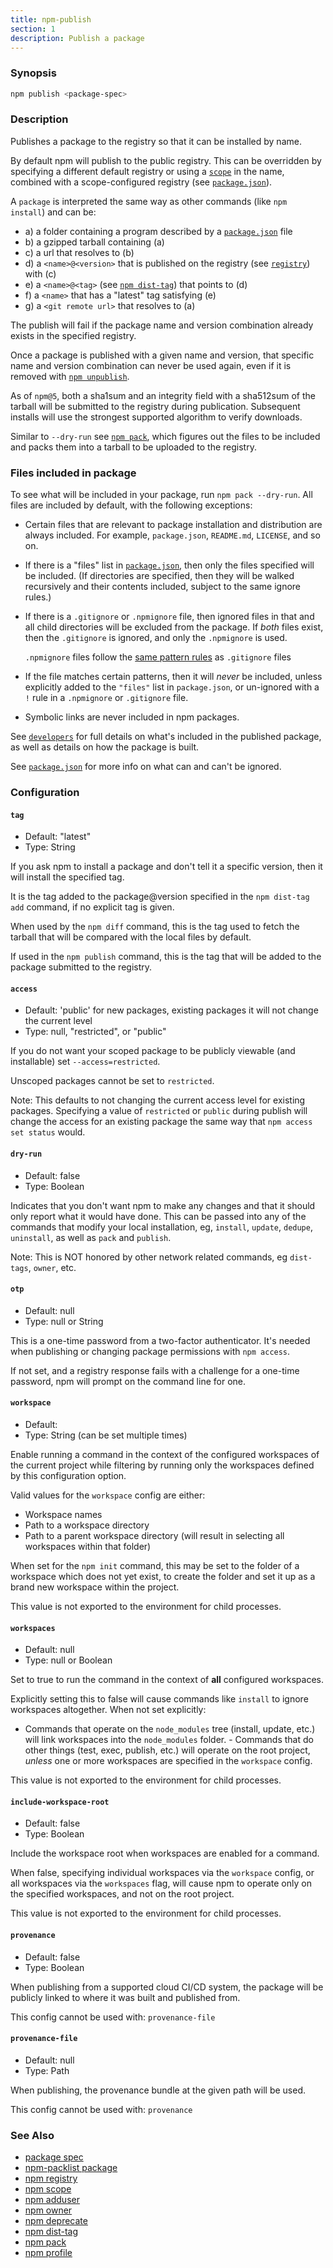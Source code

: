 ```yaml
---
title: npm-publish
section: 1
description: Publish a package
---
```


### Synopsis

```bash
npm publish <package-spec>
```

### Description

Publishes a package to the registry so that it can be installed by name.

By default npm will publish to the public registry.
This can be overridden by specifying a different default registry or using a [`scope`](/using-npm/scope) in the name, combined with a scope-configured registry (see [`package.json`](/configuring-npm/package-json)).


A `package` is interpreted the same way as other commands (like `npm install`) and can be:

* a) a folder containing a program described by a [`package.json`](/configuring-npm/package-json) file
* b) a gzipped tarball containing (a)
* c) a url that resolves to (b)
* d) a `<name>@<version>` that is published on the registry (see [`registry`](/using-npm/registry)) with (c)
* e) a `<name>@<tag>` (see [`npm dist-tag`](/commands/npm-dist-tag)) that points to (d)
* f) a `<name>` that has a "latest" tag satisfying (e)
* g) a `<git remote url>` that resolves to (a)

The publish will fail if the package name and version combination already exists in the specified registry.

Once a package is published with a given name and version, that specific name and version combination can never be used again, even if it is removed with [`npm unpublish`](/commands/npm-unpublish).

As of `npm@5`, both a sha1sum and an integrity field with a sha512sum of the tarball will be submitted to the registry during publication.
Subsequent installs will use the strongest supported algorithm to verify downloads.

Similar to `--dry-run` see [`npm pack`](/commands/npm-pack), which figures out the files to be included and packs them into a tarball to be uploaded to the registry.

### Files included in package

To see what will be included in your package, run `npm pack --dry-run`.
All files are included by default, with the following exceptions:

- Certain files that are relevant to package installation and distribution are always included.
For example, `package.json`, `README.md`,
  `LICENSE`, and so on.

- If there is a "files" list in [`package.json`](/configuring-npm/package-json), then only the files specified will be included.
 (If directories are specified, then they will be walked recursively and their contents included, subject to the same ignore rules.)

- If there is a `.gitignore` or `.npmignore` file, then ignored files in that and all child directories will be excluded from the package.
  If _both_ files exist, then the `.gitignore` is ignored, and only the
  `.npmignore` is used.

  `.npmignore` files follow the [same pattern rules](https://git-scm.com/book/en/v2/Git-Basics-Recording-Changes-to-the-Repository#_ignoring) as `.gitignore` files

- If the file matches certain patterns, then it will _never_ be included, unless explicitly added to the `"files"` list in `package.json`, or un-ignored with a `!` rule in a `.npmignore` or `.gitignore` file.

- Symbolic links are never included in npm packages.


See [`developers`](/using-npm/developers) for full details on what's included in the published package, as well as details on how the package is built.

See [`package.json`](/configuring-npm/package-json) for more info on what can and can't be ignored.

### Configuration

#### `tag`

* Default: "latest"
* Type: String

If you ask npm to install a package and don't tell it a specific
version, then it will install the specified tag.

It is the tag added to the package@version specified in the `npm
dist-tag add` command, if no explicit tag is given.

When used by the `npm diff` command, this is the tag used to fetch
the tarball that will be compared with the local files by default.

If used in the `npm publish` command, this is the tag that will be
added to the package submitted to the registry.



#### `access`

* Default: 'public' for new packages, existing packages it will not
  change the current level
* Type: null, "restricted", or "public"

If you do not want your scoped package to be publicly viewable (and
installable) set `--access=restricted`.

Unscoped packages cannot be set to `restricted`.

Note: This defaults to not changing the current access level for
existing packages. Specifying a value of `restricted` or `public`
during publish will change the access for an existing package the
same way that `npm access set status` would.



#### `dry-run`

* Default: false
* Type: Boolean

Indicates that you don't want npm to make any changes and that it
should only report what it would have done. This can be passed into
any of the commands that modify your local installation, eg,
`install`, `update`, `dedupe`, `uninstall`, as well as `pack` and
`publish`.

Note: This is NOT honored by other network related commands, eg
`dist-tags`, `owner`, etc.



#### `otp`

* Default: null
* Type: null or String

This is a one-time password from a two-factor authenticator. It's
needed when publishing or changing package permissions with `npm
access`.

If not set, and a registry response fails with a challenge for a
one-time password, npm will prompt on the command line for one.



#### `workspace`

* Default:
* Type: String (can be set multiple times)

Enable running a command in the context of the configured workspaces
of the current project while filtering by running only the workspaces
defined by this configuration option.

Valid values for the `workspace` config are either:

* Workspace names
* Path to a workspace directory
* Path to a parent workspace directory (will result in selecting all
  workspaces within that folder)

When set for the `npm init` command, this may be set to the folder of
a workspace which does not yet exist, to create the folder and set it
up as a brand new workspace within the project.

This value is not exported to the environment for child processes.

#### `workspaces`

* Default: null
* Type: null or Boolean

Set to true to run the command in the context of **all** configured
workspaces.

Explicitly setting this to false will cause commands like `install`
to ignore workspaces altogether. When not set explicitly:

- Commands that operate on the `node_modules` tree (install, update,
etc.) will link workspaces into the `node_modules` folder. - Commands
that do other things (test, exec, publish, etc.) will operate on the
root project, _unless_ one or more workspaces are specified in the
`workspace` config.

This value is not exported to the environment for child processes.

#### `include-workspace-root`

* Default: false
* Type: Boolean

Include the workspace root when workspaces are enabled for a command.

When false, specifying individual workspaces via the `workspace`
config, or all workspaces via the `workspaces` flag, will cause npm
to operate only on the specified workspaces, and not on the root
project.

This value is not exported to the environment for child processes.

#### `provenance`

* Default: false
* Type: Boolean

When publishing from a supported cloud CI/CD system, the package will
be publicly linked to where it was built and published from.

This config cannot be used with: `provenance-file`

#### `provenance-file`

* Default: null
* Type: Path

When publishing, the provenance bundle at the given path will be
used.

This config cannot be used with: `provenance`

### See Also

* [package spec](/using-npm/package-spec)
* [npm-packlist package](http://npm.im/npm-packlist)
* [npm registry](/using-npm/registry)
* [npm scope](/using-npm/scope)
* [npm adduser](/commands/npm-adduser)
* [npm owner](/commands/npm-owner)
* [npm deprecate](/commands/npm-deprecate)
* [npm dist-tag](/commands/npm-dist-tag)
* [npm pack](/commands/npm-pack)
* [npm profile](/commands/npm-profile)
